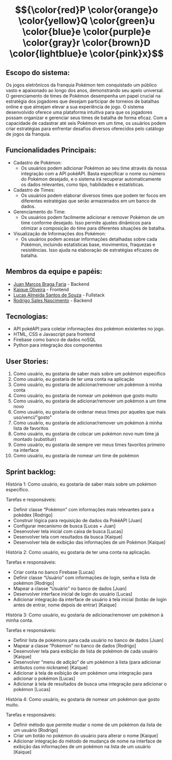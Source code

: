 # $${\color{red}P \color{orange}o \color{yellow}Q \color{green}u \color{blue}e \color{purple}e \color{gray}r \color{brown}D \color{lightblue}e \color{pink}x}$$

## Escopo do sistema:
Os jogos eletrônicos da franquia Pokémon tem conquistado um público vasto e apaixonado ao longo dos anos, demonstrando seu apelo universal. O gerenciamento de times de Pokémon desempenha um papel crucial na estratégia dos jogadores que desejam participar de torneios de batalhas online e que almejam elevar a sua experiência de jogo.
O sistema desenvolvido oferece uma plataforma intuitiva para que os jogadores possam organizar e gerenciar seus times de batalha de forma eficaz. Com a capacidade de cadastrar até seis Pokémon em um time, os usuários podem criar estratégias para enfrentar desafios diversos oferecidos pelo catálogo de jogos da franquia.

## Funcionalidades Principais:
- Cadastro de Pokémon:
  - Os usuários podem adicionar Pokémon ao seu time através da nossa integração com a API pokéAPI. Basta especificar o nome ou número do Pokémon desejado, e o sistema irá recuperar automaticamente os dados relevantes, como tipo, habilidades e estatísticas.
- Cadastro de Times:
  - Os usuários podem elaborar diversos times que podem ter focos em diferentes estratégias que serão armazenados em um banco de dados.
- Gerenciamento do Time:
  - Os usuários podem facilmente adicionar e remover Pokémon de um time conforme desejado. Isso permite ajustes dinâmicos para otimizar a composição do time para diferentes situações de batalha.
- Visualização de Informações dos Pokémon:
  - Os usuários podem acessar informações detalhadas sobre cada Pokémon, incluindo estatísticas base, movimentos, fraquezas e resistências. Isso ajuda na elaboração de estratégias eficazes de batalha.

## Membros da equipe e papéis:
- [Juan Marcos Braga Faria](https://github.com/juanmfaria) - Backend
- [Kaique Oliveira](https://github.com/kaiqueoliveir0) - Frontend
- [Lucas Almeida Santos de Souza](https://github.com/zzzluquinhas) - Fullstack
- [Rodrigo Sales Nascimento](https://github.com/rodrigo-sales) - Backend

## Tecnologias:
- API pokéAPI para coletar informações dos pokémon existentes no jogo.
- HTML, CSS e Javascript para frontend
- Firebase como banco de dados noSQL
- Python para integração dos componentes

## User Stories:
1. Como usuário, eu gostaria de saber mais sobre um pokémon específico
1. Como usuário, eu gostaria de ter uma conta na aplicação
1. Como usuário, eu gostaria de adicionar/remover um pokémon à minha conta
1. Como usuário, eu gostaria de nomear um pokémon que gosto muito
1. Como usuário, eu gostaria de adicionar/remover um pokémon a um time novo
1. Como usuário, eu gostaria de ordenar meus times por aqueles que mais uso/venci/"gosto"
1. Como usuário, eu gostaria de adicionar/remover um pokémon à minha lista de favoritos
1. Como usuário, eu gostaria de colocar um pokémon novo num time já montado (substituir)
1. Como usuário, eu gostaria de sempre ver meus times favoritos primeiro na interface
1. Como usuário, eu gostaria de nomear um time de pokémon

## Sprint backlog:
História 1: Como usuário, eu gostaria de saber mais sobre um pokémon específico.

Tarefas e responsáveis:
- Definir classe “Pokémon” com informações mais relevantes para a pokédex [Rodrigo]
- Construir lógica para requisição de dados da PokéAPI [Juan]
- Configurar mecanismo de busca [Lucas + Juan]
- Desenvolver tela inicial com caixa de busca [Lucas]
- Desenvolver tela com resultados da busca [Kaique]
- Desenvolver tela de exibição das informações de um Pokémon [Kaique]

História 2: Como usuário, eu gostaria de ter uma conta na aplicação.

Tarefas e responsáveis:
- Criar conta no banco Firebase [Lucas]
- Definir classe “Usuário” com informações de login, senha e lista de pokémon [Rodrigo]
- Mapear a classe “Usuário” no banco de dados [Juan]
- Desenvolver interface inicial de login do usuário [Lucas]
- Adicionar integração da interface de usuário à tela inicial (botão de login antes de entrar, nome depois de entrar) [Kaique]


História 3: Como usuário, eu gostaria de adicionar/remover um pokémon à minha conta.

Tarefas e responsáveis:
- Definir lista de pokémons para cada usuário no banco de dados [Juan]
- Mapear a classe “Pokemon” no banco de dados [Rodrigo]
- Desenvolver tela para exibição de lista de pokémon de cada usuário [Kaique]
- Desenvolver “menu de adição” de um pokémon à lista (para adicionar atributos como nickname) [Kaique]
- Adicionar à tela de exibição de um pokémon uma integração para adicionar o pokémon [Lucas]
- Adicionar à tela de resultados de busca uma integração para adicionar o pokémon [Lucas]


História 4: Como usuário, eu gostaria de nomear um pokémon que gosto muito.

Tarefas e responsáveis:
- Definir método que permite mudar o nome de um pokémon da lista de um usuário [Rodrigo]
- Criar um botão no pokémon do usuário para alterar o nome [Kaique]
- Adicionar integração do método de mudança de nome na interface de exibição das informações de um pokémon na lista de um usuário [Kaique]
